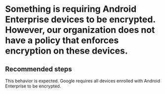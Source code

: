<properties
	pageTitle="Something is requiring Android Enterprise devices to be encrypted. However, our organization does not have a policy that enforces encryption on these devices."
	description="Something is requiring Android Enterprise devices to be encrypted. However, our organization does not have a policy that enforces encryption on these devices."
	service="microsoft.intune"
	resource="intune"
	authors="mackie1604"
	displayOrder="8"
	selfHelpType="resource"
	supportTopicIds=""
	resourceTags="devicecompliance_selfhelp"
	productPesIds=""
	cloudEnvironments="public"
	articleId="deabf818-9619-4c11-be5e-0f387664eb62"
	ownershipId="IntuneCxP_Intune"
/>

# Something is requiring Android Enterprise devices to be encrypted. However, our organization does not have a policy that enforces encryption on these devices.

## **Recommended steps**

This behavior is expected. Google requires all devices enrolled with Android Enterprise to be encrypted.

